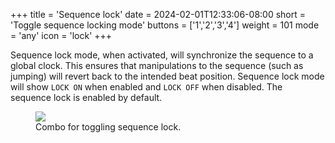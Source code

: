 +++
title = 'Sequence lock'
date = 2024-02-01T12:33:06-08:00
short = 'Toggle sequence locking mode'
buttons = ['1','2','3','4']
weight = 101
mode = 'any'
icon = 'lock'
+++

Sequence lock mode, when activated, will synchronize the sequence to a global clock. This ensures that manipulations to the sequence (such as jumping) will revert back to the intended beat position. Sequence lock mode will show `LOCK ON` when enabled and `LOCK OFF` when disabled. The sequence lock is enabled by default.



<figure class="imgcombo">
<img loading="lazy" src="/img/combo_lock.png">
<figcaption>Combo for toggling sequence lock.</figcaption>
</figure>
